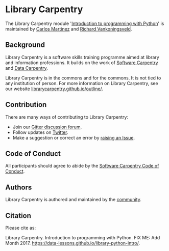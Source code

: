 # Library Carpentry

The Library Carpentry module '[Introduction to programming with Python](https://data-lessons.github.io/library-python-intro/)' is maintained by [Carlos Martinez](https://github.com/c-martinez) and [Richard Vankoningsveld](https://github.com/richyvk).

## Background

Library Carpentry is a software skills training programme aimed at library and information professions. It builds on the work of [Software Carpentry](http://software-carpentry.org/) and [Data Carpentry](http://www.datacarpentry.org/).

Library Carpentry is in the commons and for the commons. It is not tied to any institution of person. For more information on Library Carpentry, see our website [librarycarpentry.github.io/outline/](librarycarpentry.github.io/outline/).

## Contribution

There are many ways of contributing to Library Carpentry:

- Join our [Gitter discussion forum](https://gitter.im/weaverbel/LibraryCarpentry).
- Follow updates on [Twitter](https://twitter.com/search?f=tweets&vertical=default&q=%23librarycarpentry&src=typd).
- Make a suggestion or correct an error by [raising an Issue](https://github.com/LibraryCarpentry/lc-python-intro/issues).

## Code of Conduct

All participants should agree to abide by the [Software Carpentry Code of Conduct](http://software-carpentry.org/conduct/).

## Authors

Library Carpentry is authored and maintained by the [community](https://github.com/LibraryCarpentry/lc-python-intro/network/members).

## Citation

Please cite as:

Library Carpentry. Introduction to programming with Python. FIX ME: Add Month 2017. https://data-lessons.github.io/library-python-intro/.
